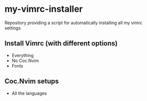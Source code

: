 # my-vimrc-installer
Repository providing a script for automatically installing all my vimrc settings

## Install Vimrc (with different options)
* Everything
* No Coc.Nvim
* Fonts

## Coc.Nvim setups
* All the languages
